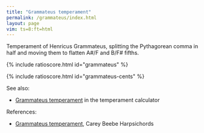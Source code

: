 ```yaml
---
title: "Grammateus temperament"
permalink: /grammateus/index.html
layout: page
vim: ts=8:ft=html
---
```


Temperament of Henricus Grammateus, splitting the Pythagorean comma in half
and moving them to flatten A#/F and B/F# fifths.


{% include ratioscore.html id="grammateus" %}
<script type="application/x-ratioscore" id="grammateus">
!!!OTL: Grammateus
**dtime	**ratio
*MM120	*Icemba
*	*ref:C4
1	g00
1	g01
1	g02
1	g03
1	g04
1	g05
1	g06
1	g07
1	g08
1	g09
1	g10
1	g11
2	g00*2
*-	*-
!!!RDF**ratio: x1 = (3/2)*(3^12/2^19)^(-1/2)
!!!RDF**ratio: x2 = 3/2
!!!RDF**ratio: g01 = x1^-1 * x2^-4 * 2^3
!!!RDF**ratio: g08 = x1^-1 * x2^-3 * 2^3
!!!RDF**ratio: g03 = x1^-1 * x2^-2 * 2^2
!!!RDF**ratio: g10 = x1^-1 * x2^-1 * 2^2
!!!RDF**ratio: g05 = x1^ 0 * x2^-1 * 2^1
!!!RDF**ratio: g00 = x1^ 0 * x2^ 0 * 2^0
!!!RDF**ratio: g07 = x1^ 0 * x2^ 1 * 2^0
!!!RDF**ratio: g02 = x1^ 0 * x2^ 2 * 2^-1
!!!RDF**ratio: g09 = x1^ 0 * x2^ 3 * 2^-1
!!!RDF**ratio: g04 = x1^ 0 * x2^ 4 * 2^-2
!!!RDF**ratio: g11 = x1^ 0 * x2^ 5 * 2^-2
!!!RDF**ratio: g06 = x1^ 1 * x2^ 5 * 2^-3
</script>


{% include ratioscore.html id="grammateus-cents" %}
<script type="application/x-ratioscore" id="grammateus-cents">
!!!OTL: Grammateus temperament, expressed in cents
**dtime	**ratio
*MM120	*Icemba
*	*ref:C4
1	g00
1	g01
1	g02
1	g03
1	g04
1	g05
1	g06
1	g07
1	g08
1	g09
1	g10
1	g11
2	g00*2
*-	*-
!!!RDF**ratio: g01 = 101.955c
!!!RDF**ratio: g08 = 803.91c
!!!RDF**ratio: g03 = 305.865c
!!!RDF**ratio: g10 = 1007.82c
!!!RDF**ratio: g05 = 498.045c
!!!RDF**ratio: g00 = 0c
!!!RDF**ratio: g07 = 701.955c
!!!RDF**ratio: g02 = 203.91c
!!!RDF**ratio: g09 = 905.865c
!!!RDF**ratio: g04 = 407.82c
!!!RDF**ratio: g11 = 1109.78c
!!!RDF**ratio: g06 = 600c
</script>


See also:
<ul>
<li> <a href="/temperament/index.html#grammateus">Grammateus temperament</a> in the temperament calculator </li>
</ul>


References:

<ul>
<li> <a target="_blank" href="https://www.hpschd.nu/index.html?nav/nav-4.html&t/welcome.html&https://www.hpschd.nu/tech/tmp/kirnberger-2.html">Grammateus temperament</a>, Carey Beebe Harpsichords </li>
</ul>




